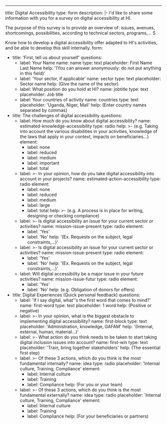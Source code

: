 ---
title: Digital Accessibility
type: form
description: |-
  I'd like to share some information with you for a survey on digital
  accessibility at HI. 


  The purpose of this survey is to provide an overview of: issues, avenues,
  shortcomings, possibilities, according to technical sectors, programs,... S  

  Know how to develop a digital accessibility offer adapted to HI's activities,
  and be able to develop this skill internally. 
form:
  - title: 'First, tell us about yourself'
    questions:
      - label: Your Name
        name: name
        type: text
        placeholder: First Name Last Name
        help: '(You can answer anonymously: do not put anything in this field)'
      - label: 'Your sector, if applicable'
        name: sector
        type: text
        placeholder: Sector name
        help: (Give the name of the sector)
      - label: What position do you hold at HI?
        name: jobtitle
        type: text
        placeholder: Job title
      - label: Your countries of activity
        name: countries
        type: text
        placeholder: 'Uganda, Niger, Mali'
        help: (Enter country names separated by commas)
  - title: The challenges of digital accessibility
    questions:
      - label: How much do you know about digital accessibility?
        name: estimated-knowledge-accessibility
        type: radio
        help: >-
          (e.g. Taking into account the various disabilities in your activities,
          knowledge of the laws that apply in your context, impacts on
          beneficiaries...)
        element:
          - label: none
          - label: reduced
          - label: medium
          - label: important
          - label: total
      - label: >-
          In your opinion, how do you take digital accessibility into account in
          your projects?
        name: estimated-action-accessibility
        type: radio
        element:
          - label: none
          - label: reduced
          - label: medium
          - label: large
          - label: total
        help: >-
          (e.g. A process is in place for writing, designing or checking
          compliance)
      - label: >-
          Is digital accessibility an issue for your current sector or
          activities?
        name: mission-issue-present
        type: radio
        element:
          - label: 'Yes'
          - label: 'No'
        help: '(Ex. Requests on the subject, legal constraints,...)'
      - label: >-
          Is digital accessibility an issue for your current sector or
          activities?
        name: mission-issue-present
        type: radio
        element:
          - label: 'Yes'
          - label: 'No'
        help: '(Ex. Requests on the subject, legal constraints,...)'
      - label: Will digital accessibility be a major issue in your future activities?
        name: mission-issue-futur
        type: radio
        element:
          - label: 'Yes'
          - label: 'No'
        help: (e.g. Obligation of donors for offers)
  - title: Digital Experiences (Quick personal feedback)
    questions:
      - label: 'If I say digital, what''s the first word that comes to mind?'
        name: first-word
        type: text
        placeholder: 1 word
        help: (Positive or negative)
      - label: >-
          In your opinion, what is the biggest obstacle to implementing digital
          accessibility?
        name: first-block
        type: text
        placeholder: 'Administration, knowledge, GAFAM'
        help: '(Internal, external, human, material...)'
      - label: >-
          What action do you think needs to be taken to start taking digital
          inclusion issues into account?
        name: first-win
        type: text
        placeholder: 'Train, bring together stakeholders'
        help: (The essential first step)
      - label: >-
          Of these 3 actions, which do you think is the most fundamental
          internally?
        name: idea
        type: radio
        placeholder: 'Internal culture, Training, Compliance'
        element:
          - label: Internal culture
          - label: Training
          - label: Compliance
        help: (For you or your team)
      - label: >-
          Of these 3 actions, which do you think is the most fundamental
          externally?
        name: idea
        type: radio
        placeholder: 'Internal culture, Training, Compliance'
        element:
          - label: Internal culture
          - label: Training
          - label: Compliance
        help: (For your beneficiaries or partners)
